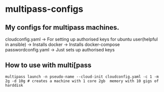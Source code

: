 # multipass-configs
## My configs for multipass machines.
cloudconfig.yaml     -> For setting up authorised keys for ubuntu user(helpful in ansible)
                     -> Installs docker
                     -> Installs docker-compose
passwordconfig.yaml  -> Just sets up authorised keys
## How to use with multi[pass
```
multipass launch -n pseudo-name --cloud-init cloudconfig.yaml -c 1 -m 2g -d 10g # creates a machine with 1 core 2gb  memory with 10 gigs of harddisk
``` 

